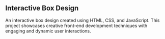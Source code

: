 <h2>Interactive Box Design</h2>
<p>An interactive box design created using HTML, CSS, and JavaScript. This project showcases creative front-end development techniques with engaging and dynamic user interactions.</p>
